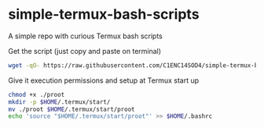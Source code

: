 # simple-termux-bash-scripts
A simple repo with curious Termux bash scripts

Get the script (just copy and paste on terminal)

```sh
wget -qO- https://raw.githubusercontent.com/C1ENC14SOD4/simple-termux-bash-scripts/refs/heads/main/proot > ./proot
```

Give it execution permissions and setup at Termux start up

```bash
chmod +x ./proot
mkdir -p $HOME/.termux/start/
mv ./proot $HOME/.termux/start/proot
echo 'source "$HOME/.termux/start/proot"' >> $HOME/.bashrc
```
